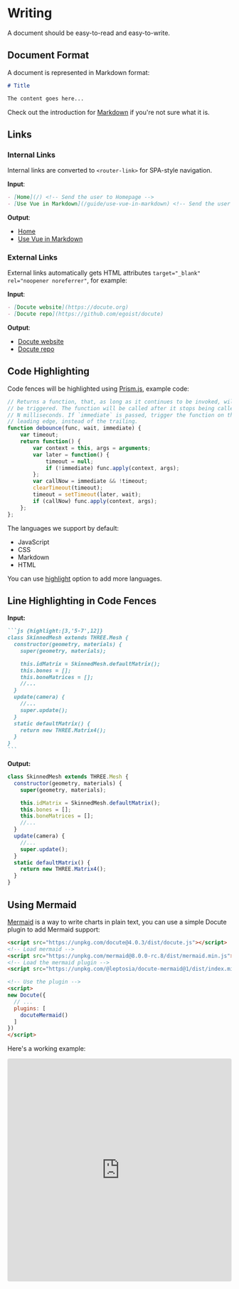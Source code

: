 # Writing

A document should be easy-to-read and easy-to-write.

## Document Format

A document is represented in Markdown format:

```markdown
# Title

The content goes here...
```

Check out the introduction for [Markdown](https://daringfireball.net/projects/markdown/) if you're not sure what it is.

## Links

### Internal Links

Internal links are converted to `<router-link>` for SPA-style navigation.

__Input__:

```markdown
- [Home](/) <!-- Send the user to Homepage -->
- [Use Vue in Markdown](/guide/use-vue-in-markdown) <!-- Send the user to another page -->
```

__Output__:

- [Home](/) <!-- Send the user to Homepage -->
- [Use Vue in Markdown](/guide/use-vue-in-markdown) <!-- Send the user to another page -->

### External Links

External links automatically gets HTML attributes `target="_blank" rel="noopener noreferrer"`, for example:

__Input__:

```markdown
- [Docute website](https://docute.org)
- [Docute repo](https://github.com/egoist/docute)
```

__Output__:

- [Docute website](https://docute.org)
- [Docute repo](https://github.com/egoist/docute)

## Code Highlighting

Code fences will be highlighted using [Prism.js](https://prismjs.com/), example code:

```js
// Returns a function, that, as long as it continues to be invoked, will not
// be triggered. The function will be called after it stops being called for
// N milliseconds. If `immediate` is passed, trigger the function on the
// leading edge, instead of the trailing.
function debounce(func, wait, immediate) {
	var timeout;
	return function() {
		var context = this, args = arguments;
		var later = function() {
			timeout = null;
			if (!immediate) func.apply(context, args);
		};
		var callNow = immediate && !timeout;
		clearTimeout(timeout);
		timeout = setTimeout(later, wait);
		if (callNow) func.apply(context, args);
	};
};
```

The languages we support by default:

- JavaScript
- CSS
- Markdown
- HTML

You can use [highlight](/options#highlight) option to add more languages.

## Line Highlighting in Code Fences

__Input:__

````markdown
```js {highlight:[3,'5-7',12]}
class SkinnedMesh extends THREE.Mesh {
  constructor(geometry, materials) {
    super(geometry, materials);

    this.idMatrix = SkinnedMesh.defaultMatrix();
    this.bones = [];
    this.boneMatrices = [];
    //...
  }
  update(camera) {
    //...
    super.update();
  }
  static defaultMatrix() {
    return new THREE.Matrix4();
  }
}
```
````

__Output:__

```js {highlight:[3,'5-7',12]}
class SkinnedMesh extends THREE.Mesh {
  constructor(geometry, materials) {
    super(geometry, materials);

    this.idMatrix = SkinnedMesh.defaultMatrix();
    this.bones = [];
    this.boneMatrices = [];
    //...
  }
  update(camera) {
    //...
    super.update();
  }
  static defaultMatrix() {
    return new THREE.Matrix4();
  }
}
```

## Using Mermaid

[Mermaid](https://mermaidjs.github.io/) is a way to write charts in plain text, you can use a simple Docute plugin to add Mermaid support:

```html
<script src="https://unpkg.com/docute@4.0.3/dist/docute.js"></script>
<!-- Load mermaid -->
<script src="https://unpkg.com/mermaid@8.0.0-rc.8/dist/mermaid.min.js"></script>
<!-- Load the mermaid plugin -->
<script src="https://unpkg.com/@leptosia/docute-mermaid@1/dist/index.min.js"></script>

<!-- Use the plugin -->
<script>
new Docute({
  // ...
  plugins: [
    docuteMermaid()
  ]
})
</script>
```

Here's a working example:

<iframe src="https://codesandbox.io/embed/z2r960n3v4" style="width:100%; height:500px; border:0; border-radius: 4px; overflow:hidden;" sandbox="allow-modals allow-forms allow-popups allow-scripts allow-same-origin"></iframe>

